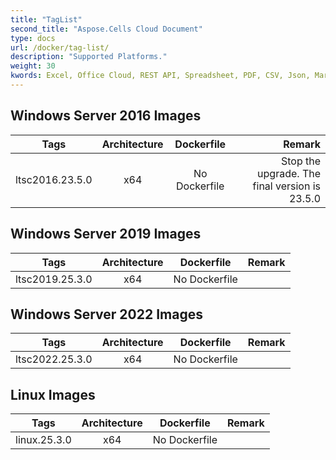 ```yaml
---
title: "TagList"
second_title: "Aspose.Cells Cloud Document"
type: docs
url: /docker/tag-list/
description: "Supported Platforms."
weight: 30
kwords: Excel, Office Cloud, REST API, Spreadsheet, PDF, CSV, Json, Markdwon, TagList
---
```


## Windows Server 2016 Images ##

Tags | Architecture | Dockerfile  | Remark
---|:--:|:--:|---:
ltsc2016.23.5.0 | x64   | No Dockerfile | Stop the upgrade. The final version is 23.5.0

## Windows Server 2019 Images ##

Tags | Architecture | Dockerfile  | Remark
---|:--:|:--:|---:
ltsc2019.25.3.0 | x64   | No Dockerfile |

## Windows Server 2022 Images ##

Tags | Architecture | Dockerfile  | Remark
---|:--:|:--:|---:
ltsc2022.25.3.0 | x64   | No Dockerfile |

## Linux Images ##

Tags | Architecture | Dockerfile  | Remark
---|:--:|:--:|---:
linux.25.3.0 | x64   | No Dockerfile |
